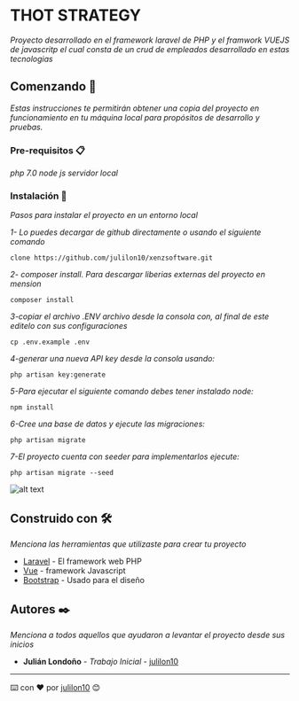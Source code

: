 # THOT STRATEGY 

_Proyecto desarrollado en el framework laravel de PHP y el framwork VUEJS de javascritp el cual consta de un crud de empleados desarrollado en estas tecnologias_


## Comenzando 🚀

_Estas instrucciones te permitirán obtener una copia del proyecto en funcionamiento en tu máquina local para propósitos de desarrollo y pruebas._



### Pre-requisitos 📋

_php 7.0_
_node js_
_servidor local_



### Instalación 🔧

_Pasos para instalar el proyecto en un entorno local_

_1- Lo puedes decargar de github directamente o usando el siguiente comando_

```
clone https://github.com/julilon10/xenzsoftware.git
```

_2- composer install. Para descargar liberias externas del proyecto en mension_

```
composer install
```

_3-copiar el archivo .ENV archivo desde la consola con, al final de este editelo con sus configuraciones_

```
cp .env.example .env
```

_4-generar una nueva API key desde la consola usando:_

```
php artisan key:generate
```

_5-Para ejecutar el siguiente comando debes tener instalado node:_

```
npm install
```

_6-Cree una base de datos y ejecute las migraciones:_

```
php artisan migrate 
```
_7-El proyecto cuenta con seeder para implementarlos ejecute:_

```
php artisan migrate --seed
```

![alt text](https://github.com/julilon10/thotstrategycrud/issues/1#issue-433033527)





## Construido con 🛠️

_Menciona las herramientas que utilizaste para crear tu proyecto_

* [Laravel](https://laravel.com/docs/5.8) - El framework web PHP
* [Vue](https://vuejs.org/v2/guide/) - framework Javascript
* [Bootstrap](https://getbootstrap.com/docs/4.3/getting-started/introduction/) - Usado para el diseño





## Autores ✒️

_Menciona a todos aquellos que ayudaron a levantar el proyecto desde sus inicios_

* **Julián Londoño** - *Trabajo Inicial* - [julilon10](https://github.com/julilon10/)





---
⌨️ con ❤️ por [julilon10](https://github.com/julilon10/) 😊
